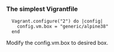 ### The simplest Vigrantfile

```
  Vagrant.configure("2") do |config|
    config.vm.box = "generic/alpine38"
  end
```

Modify the config.vm.box to desired box.
